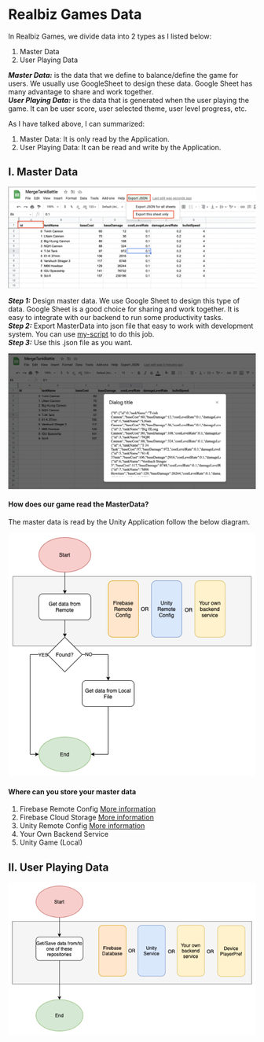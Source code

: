 # Realbiz Games Data
  
In Realbiz Games, we divide data into 2 types as I listed below:
1. Master Data
2. User Playing Data
  
***Master Data:*** is the data that we define to balance/define the game for users. We usually use GoogleSheet to design these data. Google Sheet has many advantage to share and work together.  
***User Playing Data:*** is the data that is generated when the user playing the game. It can be user score, user selected theme, user level progress, etc.
  
As I have talked above, I can summarized:
1. Master Data: It is only read by the Application.
2. User Playing Data: It can be read and write by the Application.


## I. Master Data
  
![Design Data with GoogleSheet](Tools~/Sample.png)

***Step 1:*** Design master data. We use Google Sheet to design this type of data. Google Sheet is a good choice for sharing and work together. It is easy to integrate with our backend to run some productivity tasks.  
***Step 2:*** Export MasterData into json file that easy to work with development system. You can use [my-script](Tools~/google_sheet_export_json_tool_script.js) to do this job.  
***Step 3:*** Use this .json file as you want.  
  
![Design Data with GoogleSheet](Tools~/Result.png)
  
#### How does our game read the MasterData?
  
The master data is read by the Unity Application follow the below diagram.
  
![Read Master Data](Images~/RealBizGames_Analysis-_MasterData.png)

#### Where can you store your master data
1. Firebase Remote Config [More information](https://firebase.google.com/products/remote-config)
2. Firebase Cloud Storage [More information](https://firebase.google.com/docs/storage)
3. Unity Remote Config [More information](https://unity.com/remote-config)
4. Your Own Backend Service
5. Unity Game (Local)

## II. User Playing Data

![Read Write User Playing Data](Images~/RealBizGames_Analysis-UserPlayingData.png)
